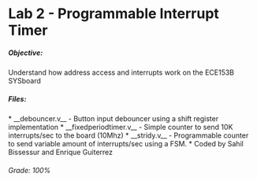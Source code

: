 <h1>Lab 2 - Programmable Interrupt Timer</h1>

<h5>Objective:</h5>
Understand how address access and interrupts work on the ECE153B SYSboard


<h5>Files:</h5>
* __debouncer.v__ - Button input debouncer using a shift register implementation
* __fixedperiodtimer.v__ - Simple counter to send 10K interrupts/sec to the board (10Mhz)
* __stridy.v__ - Programmable counter to send variable amount of interrupts/sec using a FSM.
  * Coded by Sahil Bissessur and Enrique Guiterrez


<h6>Grade: 100% </h6>

